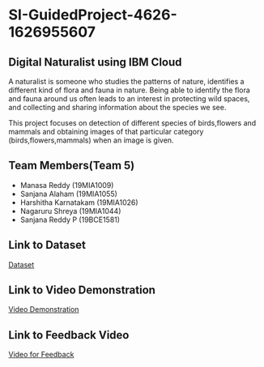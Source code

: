 # SI-GuidedProject-4626-1626955607

## Digital Naturalist using IBM Cloud
A naturalist is someone who studies the patterns of nature, identifies a different kind of flora and fauna in nature. Being able to identify the flora and fauna around us often leads to an interest in protecting wild spaces, and collecting and sharing information about the species we see.

This project focuses on detection of different species of birds,flowers and mammals and obtaining images of that particular category (birds,flowers,mammals) when an image is given.


## Team Members(Team 5)

- Manasa Reddy (19MIA1009)
- Sanjana Alaham (19MIA1055)
- Harshitha Karnatakam (19MIA1026)
- Nagaruru Shreya (19MIA1044)
- Sanjana Reddy P (19BCE1581)


## Link to Dataset
[Dataset](https://drive.google.com/drive/folders/1sMsSjhTHwagvqweq7-hv1zvBd2VSSdlP)

## Link to Video Demonstration
[Video Demonstration](https://drive.google.com/file/d/1SDXfsPXu7cM2MJeYEQ8apyESQ-AV4_-c/view?usp=sharing)

## Link to Feedback Video
[Video for Feedback]()
